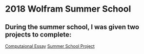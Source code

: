 # 2018 Wolfram Summer School

## During the summer school, I was given two projects to complete:

[Computaional Essay](https://github.com/mixemer/Summer2018Starter/tree/master/Compuatational%20Essay)
[Summer School Project](https://github.com/mixemer/Summer2018Starter/tree/master/Project)

